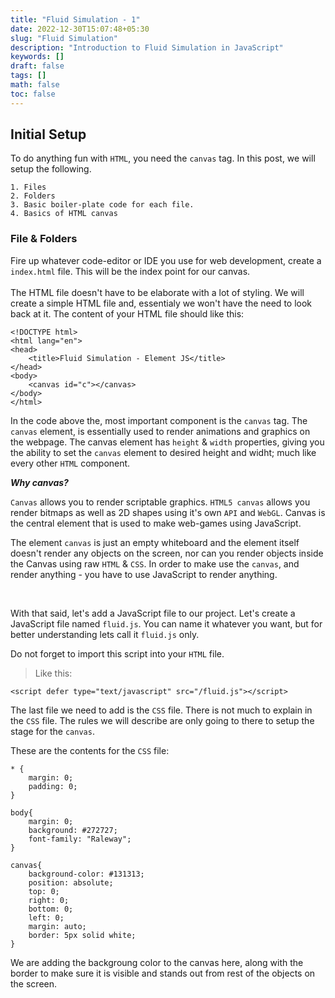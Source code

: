 ```yaml
---
title: "Fluid Simulation - 1"
date: 2022-12-30T15:07:48+05:30
slug: "Fluid Simulation"
description: "Introduction to Fluid Simulation in JavaScript"
keywords: []
draft: false
tags: []
math: false
toc: false
---
```


## Initial Setup 
To do anything fun with ```HTML```, you need the ```canvas``` tag. 
In this post, we will setup the following. 

    1. Files 
    2. Folders 
    3. Basic boiler-plate code for each file. 
    4. Basics of HTML canvas

### File & Folders 

Fire up whatever code-editor or IDE you use for web development, create a ```index.html``` file. This will be the index point for our canvas.  
<br>
The HTML file doesn't have to be elaborate with a lot of styling. We will create a simple HTML file and, essentialy we won't have the need to look back at it.
The content of your HTML file should like this:

```
<!DOCTYPE html>
<html lang="en">
<head>
    <title>Fluid Simulation - Element JS</title>
</head>
<body>
    <canvas id="c"></canvas>
</body>
</html>
```
In the code above the, most important component is the ```canvas``` tag.
The ```canvas``` element, is essentially used to render animations and graphics on the webpage.
The canvas element has ```height``` & ```width``` properties, giving you the ability to set the ```canvas``` element to desired height and widht; much like every other ```HTML``` component.

***Why canvas?***

```Canvas``` allows you to render scriptable graphics. 
```HTML5 canvas``` allows you render bitmaps as well as 2D shapes using it's own ```API``` and ```WebGL```. Canvas is the central element that is used to make web-games using JavaScript.    

The element ```canvas``` is just an empty whiteboard and the element itself doesn't render any objects on the screen, nor can you render objects inside the Canvas using raw `HTML` & `CSS`. In order to make use the `canvas`, and render anything - you have to use JavaScript to render anything.

<br>

With that said, let's add a JavaScript file to our project.
Let's create a JavaScript file named `fluid.js`. You can name it whatever you want, but for better understanding lets call it `fluid.js` only.

Do not forget to import this script into your `HTML` file.

>Like this:

`<script defer type="text/javascript" src="/fluid.js"></script>`


The last file we need to add is the `CSS` file. There is not much to explain in the `CSS` file. 
The rules we will describe are only going to there to setup the stage for the `canvas`.

These are the contents for the `CSS` file:

```
* {
    margin: 0;
    padding: 0;
}

body{
    margin: 0;
    background: #272727;
    font-family: "Raleway";
}

canvas{
    background-color: #131313;
    position: absolute;
    top: 0;
    right: 0;
    bottom: 0;
    left: 0;
    margin: auto;
    border: 5px solid white;
}
```

We are adding the backgroung color to the canvas here, along with the border to make sure it is visible and stands out from rest of the objects on the screen.